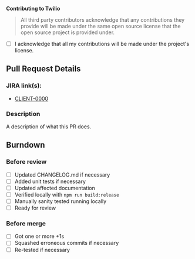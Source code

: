 <!-- Describe your Pull Request. You may remove some parts that are not applicable. -->

**Contributing to Twilio**

> All third party contributors acknowledge that any contributions they provide will be made under the same open source license that the open source project is provided under.

- [ ] I acknowledge that all my contributions will be made under the project's license.

## Pull Request Details

### JIRA link(s):

- [CLIENT-0000](https://issues.corp.twilio.com/browse/CLIENT-0000)

### Description

A description of what this PR does.

## Burndown

### Before review
* [ ] Updated CHANGELOG.md if necessary
* [ ] Added unit tests if necessary
* [ ] Updated affected documentation
* [ ] Verified locally with `npm run build:release`
* [ ] Manually sanity tested running locally
* [ ] Ready for review

### Before merge
* [ ] Got one or more +1s
* [ ] Squashed erroneous commits if necessary
* [ ] Re-tested if necessary
